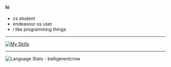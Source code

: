#### hi

* cs student
* endeavour os user
* i like programming things
***
[![My Skills](https://skillicons.dev/icons?i=bash,c,cpp,html,css,py,discord,git,linux,ps,vim,vscode,&perline=6)](https://skillicons.dev) 
***

<img align="left" alt="Language Stats - belligerentcrow" src="https://github-readme-stats.vercel.app/api/top-langs/?username=belligerentcrow&hide_border=true&theme=tokyonight" />
